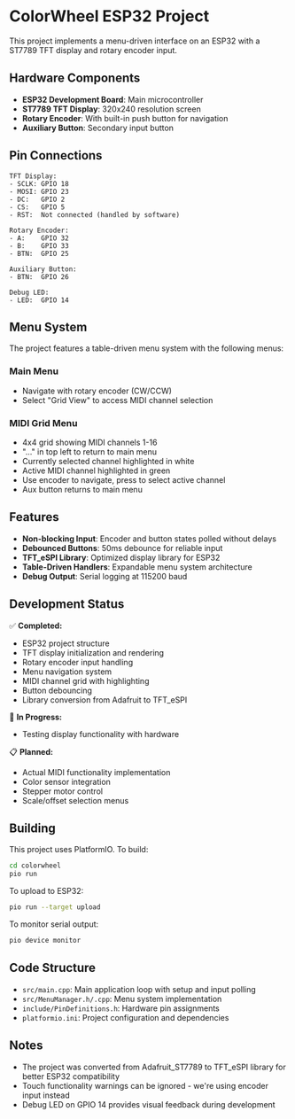 # ColorWheel ESP32 Project

This project implements a menu-driven interface on an ESP32 with a ST7789 TFT display and rotary encoder input.

## Hardware Components

- **ESP32 Development Board**: Main microcontroller
- **ST7789 TFT Display**: 320x240 resolution screen
- **Rotary Encoder**: With built-in push button for navigation
- **Auxiliary Button**: Secondary input button

## Pin Connections

```
TFT Display:
- SCLK: GPIO 18
- MOSI: GPIO 23  
- DC:   GPIO 2
- CS:   GPIO 5
- RST:  Not connected (handled by software)

Rotary Encoder:
- A:    GPIO 32
- B:    GPIO 33  
- BTN:  GPIO 25

Auxiliary Button:
- BTN:  GPIO 26

Debug LED:
- LED:  GPIO 14
```

## Menu System

The project features a table-driven menu system with the following menus:

### Main Menu
- Navigate with rotary encoder (CW/CCW)
- Select "Grid View" to access MIDI channel selection

### MIDI Grid Menu  
- 4x4 grid showing MIDI channels 1-16
- "..." in top left to return to main menu
- Currently selected channel highlighted in white
- Active MIDI channel highlighted in green
- Use encoder to navigate, press to select active channel
- Aux button returns to main menu

## Features

- **Non-blocking Input**: Encoder and button states polled without delays
- **Debounced Buttons**: 50ms debounce for reliable input
- **TFT_eSPI Library**: Optimized display library for ESP32
- **Table-Driven Handlers**: Expandable menu system architecture
- **Debug Output**: Serial logging at 115200 baud

## Development Status

✅ **Completed:**
- ESP32 project structure
- TFT display initialization and rendering
- Rotary encoder input handling
- Menu navigation system
- MIDI channel grid with highlighting
- Button debouncing
- Library conversion from Adafruit to TFT_eSPI

🔄 **In Progress:**
- Testing display functionality with hardware

📋 **Planned:**
- Actual MIDI functionality implementation
- Color sensor integration
- Stepper motor control
- Scale/offset selection menus

## Building

This project uses PlatformIO. To build:

```bash
cd colorwheel
pio run
```

To upload to ESP32:
```bash
pio run --target upload
```

To monitor serial output:
```bash
pio device monitor
```

## Code Structure

- `src/main.cpp`: Main application loop with setup and input polling
- `src/MenuManager.h/.cpp`: Menu system implementation
- `include/PinDefinitions.h`: Hardware pin assignments  
- `platformio.ini`: Project configuration and dependencies

## Notes

- The project was converted from Adafruit_ST7789 to TFT_eSPI library for better ESP32 compatibility
- Touch functionality warnings can be ignored - we're using encoder input instead
- Debug LED on GPIO 14 provides visual feedback during development